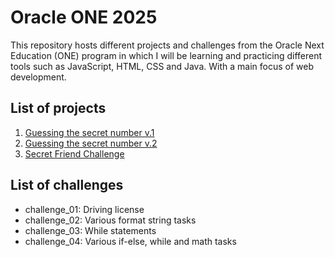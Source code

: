 # Oracle ONE 2025
This repository hosts different projects and challenges from the Oracle Next Education (ONE) program in which I will be learning and practicing different tools such as JavaScript, HTML, CSS and Java. With a main focus of web development.

## List of projects
1. [Guessing the secret number v.1](https://github.com/ruesga-99/oracle_one_2025/tree/main/project_01)
2. [Guessing the secret number v.2](https://github.com/ruesga-99/oracle_one_2025/tree/main/project_02)
3. [Secret Friend Challenge](https://github.com/ruesga-99/oracle_one_2025/tree/main/project_03)

## List of challenges
- challenge_01: Driving license
- challenge_02: Various format string tasks
- challenge_03: While statements
- challenge_04: Various if-else, while and math tasks 
